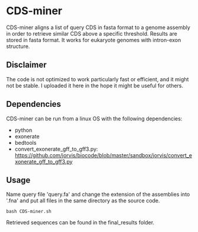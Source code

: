 # CDS-miner

CDS-miner aligns a list of query CDS in fasta format to a genome assembly in order to retrieve similar CDS above a specific threshold. Results are stored in fasta format. It works for eukaryote genomes with intron-exon structure.

## Disclaimer

The code is not optimized to work particularly fast or efficient, and it might not be stable. I uploaded it here in the hope it might be useful for others.

## Dependencies

CDS-miner can be run from a linux OS with the following dependencies:
- python
- exonerate
- bedtools
- convert_exonerate_gff_to_gff3.py: https://github.com/jorvis/biocode/blob/master/sandbox/jorvis/convert_exonerate_gff_to_gff3.py

## Usage

Name query file 'query.fa' and change the extension of the assemblies into '.fna' and put all files in the same directory as the source code.
```
bash CDS-miner.sh
```

Retrieved sequences can be found in the final_results folder.
